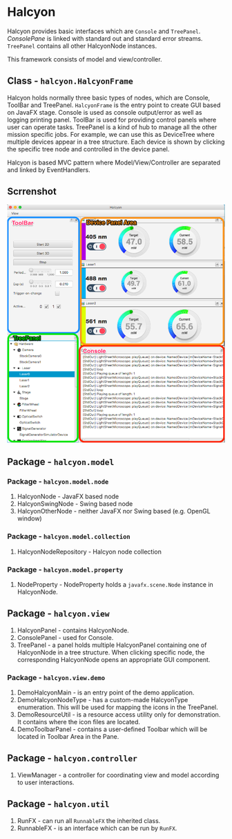# Halcyon

Halcyon provides basic interfaces which are ```Console``` and ```TreePanel```.
*ConsolePane* is linked with standard out and standard error streams. ```TreePanel``` contains all other HalcyonNode instances.

This framework consists of model and view/controller.

## Class - ```halcyon.HalcyonFrame```
Halcyon holds normally three basic types of nodes, which are Console, ToolBar and TreePanel. ```HalcyonFrame``` is the entry point to create GUI based on JavaFX stage. Console is used as console output/error as well as logging printing panel. ToolBar is used for providing control panels where user can operate tasks. TreePanel is a kind of hub to manage all the other mission specific jobs. For example, we can use this as DeviceTree where multiple devices appear in a tree structure. Each device is shown by clicking the specific tree node and controlled in the device panel.

Halcyon is based MVC pattern where Model/View/Controller are separated and linked by EventHandlers.

Scrrenshot
--
![Screenshot](https://github.com/ClearControl/Halcyon/blob/master/artwork/HalcyonCapture.png?raw=true)

## Package - ```halcyon.model```

### Package - ```halcyon.model.node```
1. HalcyonNode - JavaFX based node
1. HalcyonSwingNode - Swing based node
1. HalcyonOtherNode - neither JavaFX nor Swing based (e.g. OpenGL window)

### Package - ```halcyon.model.collection```
1. HalcyonNodeRepository - Halcyon node collection

### Package - ```halcyon.model.property```
1. NodeProperty - NodeProperty holds a ```javafx.scene.Node``` instance in HalcyonNode.

## Package - ```halcyon.view```
1. HalcyonPanel - contains HalcyonNode.
1. ConsolePanel - used for Console. 
1. TreePanel - a panel holds multiple HalcyonPanel containing one of HalcyonNode in a tree structure. When clicking specific node, the corresponding HalcyonNode opens an appropriate GUI component.

### Package - ```halcyon.view.demo```
1. DemoHalcyonMain - is an entry point of the demo application.
1. DemoHalcyonNodeType - has a custom-made HalcyonType enumeration. This will be used for mapping the icons in the TreePanel.
1. DemoResourceUtil - is a resource access utility only for demonstration. It contains where the icon files are located.
1. DemoToolbarPanel - contains a user-defined Toolbar which will be located in Toolbar Area in the Pane.

## Package - ```halcyon.controller```
1. ViewManager - a controller for coordinating view and model according to user interactions.

## Package -  ```halcyon.util```
1. RunFX - can run all ```RunnableFX``` the inherited class.
1. RunnableFX - is an interface which can be run by ```RunFX```.

